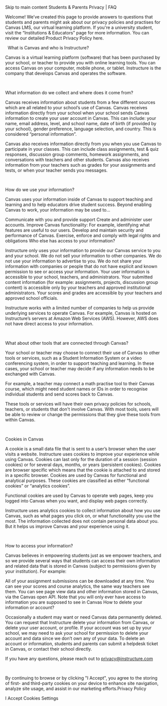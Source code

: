 Skip to main content
Students & Parents Privacy | FAQ

Welcome! We’ve created this page to provide answers to questions that students and parents might ask about our privacy policies and practises for Canvas LMS, our virtual learning platform. If you're a university student, visit the “Institutions & Educators” page for more information. You can review our detailed Product Privacy Policy here.

 
What is Canvas and who is Instructure?

Canvas is a virtual learning platform (software) that has been purchased by your school, or teacher to provide you with online learning tools. You can access Canvas on your computer, mobile phone, or tablet. Instructure is the company that develops Canvas and operates the software.

 

What information do we collect and where does it come from?

Canvas receives information about students from a few different sources which are all related to your school’s use of Canvas. Canvas receives information directly from your school when your school sends Canvas information to create your user account in Canvas. This can include: your name, email address, level, and school name, date of birth (if provided by your school), gender preference, language selection, and country. This is considered “personal information”.

Canvas also receives information directly from you when you use Canvas to participate in your classes. This can include class assignments, test & quiz responses, discussion group comments, homework assignments, and conversations with teachers and other students. Canvas also receives information from your teachers such as grades for your assignments and tests, or when your teacher sends you messages.

 

How do we use your information?

Canvas uses your information inside of Canvas to support teaching and learning and to help educators drive student success. Beyond enabling Canvas to work, your information may be used to...

Communicate with you and provide support
Create and administer user accounts.
Improve Canvas functionality: For example, identifying what features are useful to our users.
Develop and maintain security and performance of Canvas.
Exercise, enforce and comply with legal rights and obligations
Who else has access to your information?

Instructure only uses your information to provide our Canvas service to you and your school. We do not sell your information to other companies. We do not use your information to advertise to you. We do not share your information with companies or people that do not have explicit and known permission to see or access your information. Your user information is accessible to your school, teachers, and administrators. Your submitted content information (for example: assignments, projects, discussion group content) is accessible only by your teachers and approved institutional administrators. Your scores and grades are accessible by your teachers and approved school officials.

Instructure works with a limited number of companies to help us provide underlying services to operate Canvas. For example, Canvas is hosted on Instructure’s servers at Amazon Web Services (AWS). However, AWS does not have direct access to your information.

 

What about other tools that are connected through Canvas?

Your school or teacher may choose to connect their use of Canvas to other tools or services, such as a Student Information System or a video conferencing system, in order to support teaching and learning. In these cases, your school or teacher may decide if any information needs to be exchanged with Canvas.

For example, a teacher may connect a math practise tool to their Canvas course, which might need student names or IDs in order to recognise individual students and send scores back to Canvas.

These tools or services will have their own privacy policies for schools, teachers, or students that don't involve Canvas. With most tools, users will be able to review or change the permissions that they give these tools from within Canvas.

 

Cookies in Canvas

A cookie is a small data file that is sent to a user’s browser when the user visits a website. Instructure uses cookies to improve your experience while using Canvas. Cookies can last only for the duration of a session (session cookies) or for several days, months, or years (persistent cookies). Cookies are browser specific which means that the cookie is attached to and stored in a specific browser. Cookies are used by Canvas for functional and analytical purposes. These cookies are classified as either “functional cookies” or “analytics cookies”.

Functional cookies are used by Canvas to operate web pages, keep you logged into Canvas when you want, and display web pages correctly.

Instructure uses analytics cookies to collect information about how you use Canvas, such as what pages you click on, or what functionality you use the most. The information collected does not contain personal data about you. But it helps us improve Canvas and your experience using it.

 

How to access your information?

Canvas believes in empowering students just as we empower teachers, and so we provide several ways that students can access their own information and related data that is stored in Canvas (subject to permissions given by your institution). For example:

All of your assignment submissions can be downloaded at any time.
You can see your scores and course analytics, the same way teachers see them.
You can see page view data and other information stored in Canvas, via the Canvas open API.
Note that you will only ever have access to information you are supposed to see in Canvas
How to delete your information or account?

Occasionally a student may want or need Canvas data permanently deleted. You can request that Instructure delete your information from Canvas, or delete your user account, or profile. If your account was set up by your school, we may need to ask your school for permission to delete your account and data since we don’t own any of your data. To delete an account or information, students and parents can submit a helpdesk ticket in Canvas, or contact their school directly.

If you have any questions, please reach out to privacy@instructure.com

 

By continuing to browse or by clicking "I Accept", you agree to the storing of first- and third-party cookies on your device to enhance site navigation, analyze site usage, and assist in our marketing efforts.Privacy Policy

I Accept
Cookies Settings